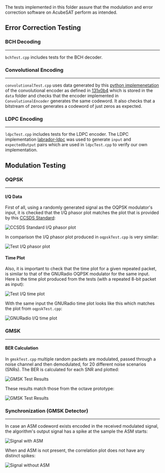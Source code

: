 The tests implemented in this folder assure that the modulation and error correction 
software on AcubeSAT perform as intended.

## Error Correction Testing

### BCH Decoding

---
```bchTest.cpp``` includes tests for the BCH decoder.

### Convolutional Encoding

---
```convolutionalTest.cpp``` uses data generated by this 
[python implemenetation](https://gitlab.com/acubesat/comms/software/gnuradio-blocks/-/blob/master/prototypes/convolutional.py) 
of the convolutional encoder as defined in [131x0b4](https://public.ccsds.org/Pubs/131x0b4.pdf) which is stored in the ```data``` folder and checks that the encoder implemented in ```ConvolutionalEncoder``` generates the same codeword. It also checks that a bitstream of zeros generates a codeword of just zeros as expected.

### LDPC Encoding

---
```ldpcTest.cpp``` includes tests for the LDPC encoder. The LDPC implementation [labrador-ldpc](https://github.com/adamgreig/labrador-ldpc) was used to generate ```input``` and ```expectedOutput``` pairs which are used in ```ldpcTest.cpp``` to verify our own implementation.  

## Modulation Testing

### OQPSK

---

#### I/Q Data

First of all, using a randomly generated signal as the OQPSK modulator's input, it is checked that
the I/Q phasor plot matches the plot that is provided by this [CCSDS Standard](https://public.ccsds.org/Pubs/413x0g2s.pdf):

![CCSDS Standard I/Q phasor plot](./media/StandardIQPlot.png "CCSDS Standard I/Q phasor plot")

In comparison the I/Q phasor plot produced in `oqpskTest.cpp` is very similar:

![Test I/Q phasor plot](./media/TestIQPlot.png "Test I/Q phasor plot")

#### Time Plot

Also, it is important to check that the time plot for a given repeated packet, is similar to
that of the GNURadio OQPSK modulator for the same input. Here is the time plot produced from
the tests (with a repeated 8-bit packet as input):

![Test I/Q time plot](./media/TestTimePlot.png "Test I/Q time plot")

With the same input the GNURadio time plot looks like this which matches the plot from `oqpskTest.cpp`:

![GNURadio I/Q time plot](./media/GRCTimePlot.png "GNURadio I/Q time plot")

### GMSK

---

#### BER Calculation

In `gmskTest.cpp` multiple random packets are modulated, passed through a noise channel
and then demodulated, for 20 different noise scenarios (SNRs). The BER is calculated for each SNR and plotted:

![GMSK Test Results](./media/GMSKber.png "GMSK Test BER-SNR curve")

These results match those from the octave prototype:

![GMSK Test Results](./media/GMSKOctaveBER.png "GMSK Octave BER-SNR curve")

### Synchronization (GMSK Detector)

---

In case an ASM codeword exists encoded in the received modulated signal, the algorithm's output signal has a spike at the sample the ASM starts:

![Signal with ASM](./media/CorrelationASM.png "Correlation of a signal containing an ASM")

When and ASM is not present, the correlation plot does not have any distinct spikes:

![Signal without ASM](./media/CorrelationNoASM.png "Correlation of a signal not containing an ASM")